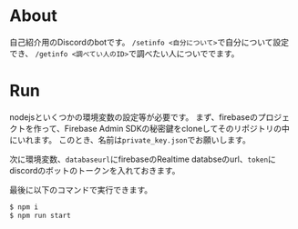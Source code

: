 # About
自己紹介用のDiscordのbotです。
`/setinfo <自分について>`で自分について設定でき、
`/getinfo <調べてい人のID>`で調べたい人についででます。

# Run
nodejsといくつかの環境変数の設定等が必要です。
まず、firebaseのプロジェクトを作って、Firebase Admin SDKの秘密鍵をcloneしてそのリポジトリの中にいれます。
このとき、名前は`private_key.json`でお願いします。

次に環境変数、`databaseurl`にfirebaseのRealtime databseのurl、`token`にdiscordのボットのトークンを入れておきます。

最後に以下のコマンドで実行できます。

```bash
$ npm i
$ npm run start
```
